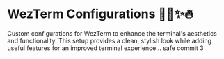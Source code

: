 # WezTerm Configurations 👨‍💻✨️🔥

Custom configurations for WezTerm to enhance the terminal's aesthetics and functionality. This setup provides a clean, stylish look while adding useful features for an improved terminal experience...
safe commit 3

